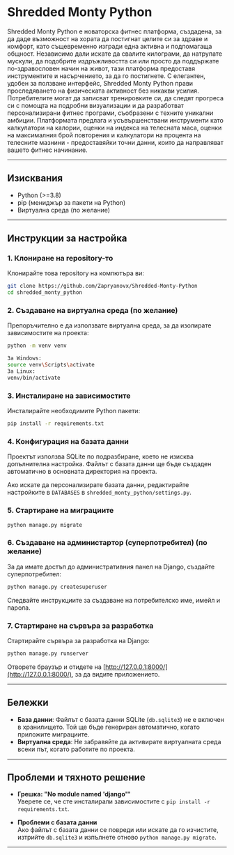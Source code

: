 # Shredded Monty Python

Shredded Monty Python е новаторска фитнес платформа, създадена, за да даде възможност на хората да постигнат целите си за здраве и комфорт, като същевременно изгради една активна и подпомагаща общност. Независимо дали искате да свалите килограми, да натрупате мускули, да подобрите издръжливостта си или просто да поддържате по-здравословен начин на живот, тази платформа предоставя инструментите и насърчението, за да го постигнете. С елегантен, удобен за ползване интерфейс, Shredded Monty Python прави проследяването на физическата активност без никакви усилия. Потребителите могат да записват тренировките си, да следят прогреса си с помощта на подробни визуализации и да разработват персонализирани фитнес програми, съобразени с техните уникални амбиции. Платформата предлага и усъвършенствани инструменти като калкулатори на калории, оценки на индекса на телесната маса, оценки на максималния брой повторения и калкулатори на процента на телесните мазнини - предоставяйки точни данни, които да направляват вашето фитнес начинание.

---

## Изисквания

- Python (>=3.8)
- pip (мениджър за пакети на Python)
- Виртуална среда (по желание)

---

## Инструкции за настройка

### 1. Клониране на repository-то
Клонирайте това repository на компютъра ви:

```bash
git clone https://github.com/Zapryanovx/Shredded-Monty-Python
cd shredded_monty_python
```

### 2. Създаване на виртуална среда (по желание)
Препоръчително е да използвате виртуална среда, за да изолирате зависимостите на проекта:

```bash
python -m venv venv

За Windows:
source venv\Scripts\activate
За Linux:
venv/bin/activate 
```

### 3. Инсталиране на зависимостите
Инсталирайте необходимите Python пакети:

```bash
pip install -r requirements.txt
```

### 4. Конфигурация на базата данни
Проектът използва SQLite по подразбиране, което не изисква допълнителна настройка. Файлът с базата данни ще бъде създаден автоматично в основната директория на проекта.

Ако искате да персонализирате базата данни, редактирайте настройките в `DATABASES` в `shredded_monty_python/settings.py`.

### 5. Стартиране на миграциите
```bash
python manage.py migrate
```

### 6. Създаване на администартор (суперпотребител) (по желание)
За да имате достъп до административния панел на Django, създайте суперпотребител:

```bash
python manage.py createsuperuser
```

Следвайте инструкциите за създаване на потребителско име, имейл и парола.

### 7. Стартиране на сървъра за разработка
Стартирайте сървъра за разработка на Django:

```bash
python manage.py runserver
```

Отворете браузър и отидете на [http://127.0.0.1:8000/](http://127.0.0.1:8000/), за да видите приложението.

---

## Бележки

- **База данни**: Файлът с базата данни SQLite (`db.sqlite3`) не е включен в хранилището. Той ще бъде генериран автоматично, когато приложите миграциите.
- **Виртуална среда**: Не забравяйте да активирате виртуалната среда всеки път, когато работите по проекта.

---

## Проблеми и тяхното решение

- **Грешка: "No module named 'django'"**  
  Уверете се, че сте инсталирали зависимостите с `pip install -r requirements.txt`.

- **Проблеми с базата данни**  
  Ако файлът с базата данни се повреди или искате да го изчистите, изтрийте `db.sqlite3` и изпълнете отново `python manage.py migrate`.

---
